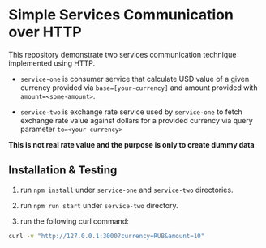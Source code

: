 # Simple Services Communication over HTTP

This repository demonstrate two services communication technique implemented using HTTP.

- `service-one` is consumer service that calculate USD value of a given currency provided via `base=[your-currency]` and amount provided with `amount=<some-amount>`.

- `service-two` is exchange rate service used by `service-one` to fetch exchange rate value against dollars for a provided currency via query parameter `to=<your-currency>`

**This is not real rate value and the purpose is only to create dummy data**

## Installation & Testing

1. run `npm install` under `service-one` and `service-two` directories.

2. run  `npm run start` under `service-two` directory.

3. run the following curl command:

```bash
curl -v "http://127.0.0.1:3000?currency=RUB&amount=10"
```

